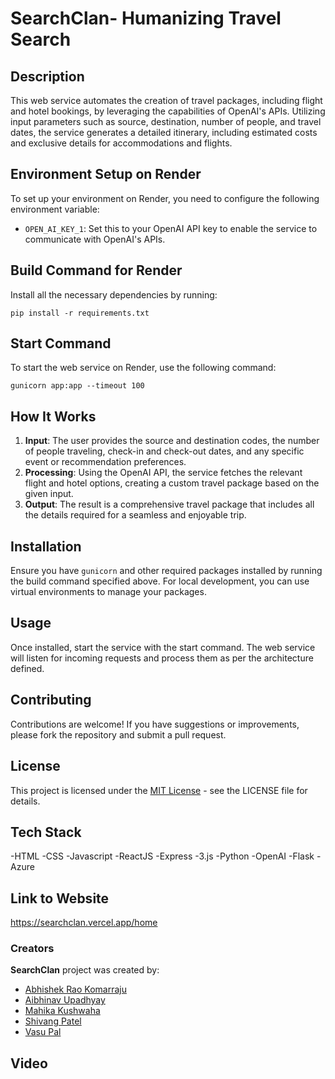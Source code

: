 
# SearchClan- Humanizing Travel Search

## Description
This web service automates the creation of travel packages, including flight and hotel bookings, by leveraging the capabilities of OpenAI's APIs. Utilizing input parameters such as source, destination, number of people, and travel dates, the service generates a detailed itinerary, including estimated costs and exclusive details for accommodations and flights.

## Environment Setup on Render
To set up your environment on Render, you need to configure the following environment variable:
- `OPEN_AI_KEY_1`: Set this to your OpenAI API key to enable the service to communicate with OpenAI's APIs.

## Build Command for Render
Install all the necessary dependencies by running:
```
pip install -r requirements.txt
```

## Start Command
To start the web service on Render, use the following command:
```
gunicorn app:app --timeout 100
```

## How It Works
1. **Input**: The user provides the source and destination codes, the number of people traveling, check-in and check-out dates, and any specific event or recommendation preferences.
2. **Processing**: Using the OpenAI API, the service fetches the relevant flight and hotel options, creating a custom travel package based on the given input.
3. **Output**: The result is a comprehensive travel package that includes all the details required for a seamless and enjoyable trip.

## Installation
Ensure you have `gunicorn` and other required packages installed by running the build command specified above. For local development, you can use virtual environments to manage your packages.

## Usage
Once installed, start the service with the start command. The web service will listen for incoming requests and process them as per the architecture defined.

## Contributing
Contributions are welcome! If you have suggestions or improvements, please fork the repository and submit a pull request.

## License
This project is licensed under the [MIT License](LICENSE.md) - see the LICENSE file for details.

## Tech Stack
-HTML
-CSS
-Javascript
-ReactJS
-Express
-3.js
-Python
-OpenAI
-Flask
-Azure

## Link to Website
https://searchclan.vercel.app/home

### Creators

<b>SearchClan</b> project was created by:

- [Abhishek Rao Komarraju](https://github.com/AbhishekkRao)
- [Aibhinav Upadhyay](https://github.com/Abhixsmasher)
- [Mahika Kushwaha](https://github.com/xx-Mahika-xx)
- [Shivang Patel](https://github.com/Shivang-Patel)
- [Vasu Pal](https://github.com/Vasu1712)

## Video
